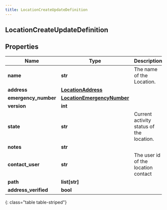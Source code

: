 ```yaml
---
title: LocationCreateUpdateDefinition
---
```

## LocationCreateUpdateDefinition

## Properties

|Name | Type | Description | Notes|
|------------ | ------------- | ------------- | -------------|
| **name** | **str** | The name of the Location. | |
| **address** | [**LocationAddress**](LocationAddress.html) |  | [optional] |
| **emergency_number** | [**LocationEmergencyNumber**](LocationEmergencyNumber.html) |  | [optional] |
| **version** | **int** |  | [optional] |
| **state** | **str** | Current activity status of the location. | [optional] |
| **notes** | **str** |  | [optional] |
| **contact_user** | **str** | The user id of the location contact | [optional] |
| **path** | **list[str]** |  | [optional] |
| **address_verified** | **bool** |  | [optional] |
{: class="table table-striped"}



